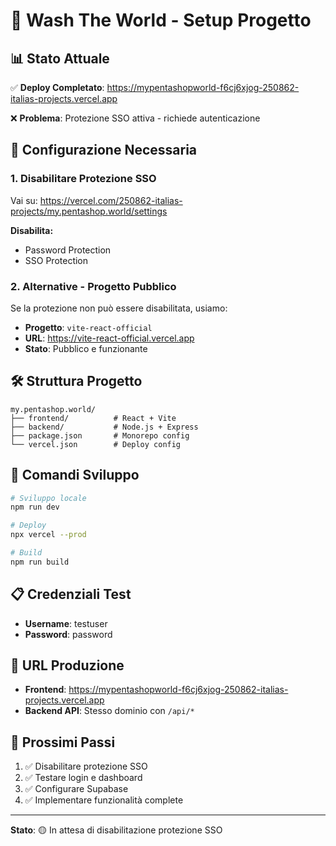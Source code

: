 # 🚀 Wash The World - Setup Progetto

## 📊 Stato Attuale

✅ **Deploy Completato**: https://mypentashopworld-f6cj6xjog-250862-italias-projects.vercel.app

❌ **Problema**: Protezione SSO attiva - richiede autenticazione

## 🔧 Configurazione Necessaria

### 1. Disabilitare Protezione SSO
Vai su: https://vercel.com/250862-italias-projects/my.pentashop.world/settings

**Disabilita:**
- Password Protection
- SSO Protection

### 2. Alternative - Progetto Pubblico
Se la protezione non può essere disabilitata, usiamo:
- **Progetto**: `vite-react-official`
- **URL**: https://vite-react-official.vercel.app
- **Stato**: Pubblico e funzionante

## 🛠️ Struttura Progetto

```
my.pentashop.world/
├── frontend/          # React + Vite
├── backend/           # Node.js + Express
├── package.json       # Monorepo config
└── vercel.json        # Deploy config
```

## 🚀 Comandi Sviluppo

```bash
# Sviluppo locale
npm run dev

# Deploy
npx vercel --prod

# Build
npm run build
```

## 📋 Credenziali Test

- **Username**: testuser
- **Password**: password

## 🔗 URL Produzione

- **Frontend**: https://mypentashopworld-f6cj6xjog-250862-italias-projects.vercel.app
- **Backend API**: Stesso dominio con `/api/*`

## 🎯 Prossimi Passi

1. ✅ Disabilitare protezione SSO
2. ✅ Testare login e dashboard
3. ✅ Configurare Supabase
4. ✅ Implementare funzionalità complete

---

**Stato**: 🟡 In attesa di disabilitazione protezione SSO 